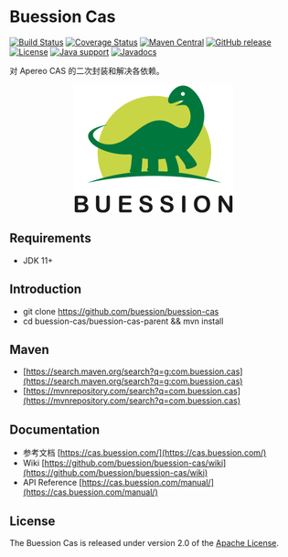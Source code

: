 # Buession Cas

[![Build Status](https://travis-ci.org/buession/buession-cas.svg?branch=master)](https://travis-ci.org/buession/buession-cas)
[![Coverage Status](https://img.shields.io/codecov/c/github/buession/buession-cas/master.svg)](https://codecov.io/github/buession/buession-cas?branch=master&view=all#sort=coverage&dir=asc)
[![Maven Central](https://img.shields.io/maven-central/v/com.buession.cas/buession-cas-core.svg)](https://search.maven.org/search?q=g:com.buession.cas)
[![GitHub release](https://img.shields.io/github/release/buession/buession-cas.svg)](https://github.com/buession/buession-cas/releases)
[![License](https://img.shields.io/badge/license-Apache%202-4EB1BA.svg)](https://www.apache.org/licenses/LICENSE-2.0.html)
[![Java support](https://img.shields.io/badge/Java-11+-green?logo=java&logoColor=white)](https://openjdk.java.net/)
[![Javadocs](http://www.javadoc.io/badge/com.buession.cas/buession-cas-core.svg)](http://www.javadoc.io/doc/com.buession.cas/buession-cas-core)


对 Apereo CAS 的二次封装和解决各依赖。


<p align="center">
	<img src="docs/images/logo.png" alt="Buession Cas" title="Buession Cas" width="280px" />
</p>

## Requirements

- JDK 11+

## Introduction

- git clone https://github.com/buession/buession-cas
- cd buession-cas/buession-cas-parent && mvn install

## Maven

- [https://search.maven.org/search?q=g:com.buession.cas](https://search.maven.org/search?q=g:com.buession.cas)
- [https://mvnrepository.com/search?q=com.buession.cas](https://mvnrepository.com/search?q=com.buession.cas)

## Documentation

- 参考文档 [https://cas.buession.com/](https://cas.buession.com/)
- Wiki [https://github.com/buession/buession-cas/wiki](https://github.com/buession/buession-cas/wiki)
- API Reference [https://cas.buession.com/manual/](https://cas.buession.com/manual/)

## License

The Buession Cas is released under version 2.0 of the [Apache License](https://www.apache.org/licenses/LICENSE-2.0).